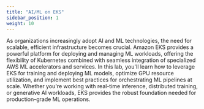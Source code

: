 ```yaml
---
title: "AI/ML on EKS"
sidebar_position: 1
weight: 10
---
```


As organizations increasingly adopt AI and ML technologies, the need for scalable, efficient infrastructure becomes crucial. Amazon EKS provides a powerful platform for deploying and managing ML workloads, offering the flexibility of Kubernetes combined with seamless integration of specialized AWS ML accelerators and services. In this lab, you'll learn how to leverage EKS for training and deploying ML models, optimize GPU resource utilization, and implement best practices for orchestrating ML pipelines at scale. Whether you're working with real-time inference, distributed training, or generative AI workloads, EKS provides the robust foundation needed for production-grade ML operations.
